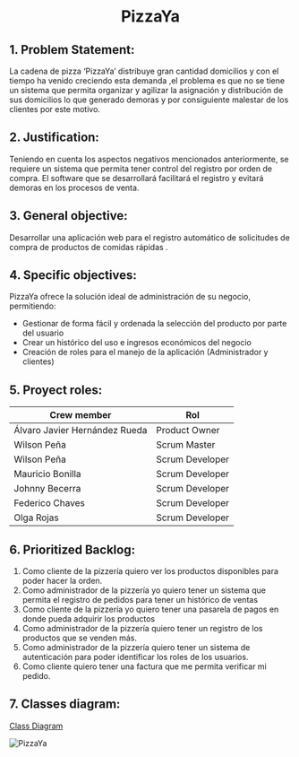 <h1 align="center">PizzaYa</h1>

## 1. Problem Statement:
La cadena de pizza ‘PizzaYa’ distribuye gran cantidad domicilios y con el tiempo ha venido creciendo esta demanda ,el problema es que no se tiene un sistema que permita organizar y agilizar la asignación y distribución de sus domicilios lo que generado demoras y por consiguiente malestar de los clientes por este motivo.

## 2.	Justification:
Teniendo en cuenta los aspectos negativos mencionados anteriormente, se requiere un sistema que permita tener control del registro por orden de compra.
El software que se desarrollará facilitará el registro y evitará demoras en los procesos de venta.

## 3.	General objective:
Desarrollar una aplicación web para el registro automático de solicitudes de compra de productos de comidas rápidas .

## 4.	Specific objectives:

PizzaYa ofrece la solución ideal de administración de su negocio, permitiendo:

- Gestionar de forma fácil y ordenada la selección del producto por parte del usuario
- Crear un histórico del uso e ingresos económicos del negocio
- Creación de roles para el manejo de la aplicación (Administrador y clientes)


## 5.	Proyect roles:
Crew member    | Rol
-------|---------------
Álvaro Javier Hernández Rueda | Product Owner
Wilson Peña | Scrum Master
Wilson Peña | Scrum Developer
Mauricio Bonilla | Scrum Developer
Johnny Becerra | Scrum Developer
Federico Chaves | Scrum Developer
Olga Rojas | Scrum Developer

## 6.	Prioritized Backlog:
1.	Como cliente de la pizzería quiero ver los productos disponibles para poder hacer la orden.
2.	Como administrador de la pizzería yo quiero tener un sistema que permita el registro de pedidos para tener un histórico de ventas
3.	Como cliente de la pizzería yo quiero tener una pasarela de pagos en donde pueda adquirir los productos
4.	Como administrador de la pizzería quiero tener un registro de los productos que se venden más.
5.	Como administrador de la pizzería quiero tener un sistema de autenticación para poder identificar los roles de los usuarios.
6.	Como cliente quiero tener una factura que me permita verificar mi pedido.


## 7.	Classes diagram:
[Class Diagram](https://lucid.app/lucidchart/19f73c5b-06b5-4052-b467-df27c3368df6/edit?page=0_0&invitationId=inv_fdd4cb63-45b4-4d3f-ab99-e2284976007d#)

![PizzaYa](https://drive.google.com/file/d/1oyQeXTAeClYaeeWRiDqY-WSIoFHWeMIy/view?usp=sharing)

